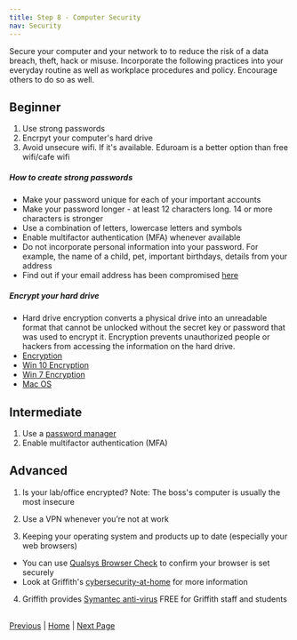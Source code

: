 ```yaml
---
title: Step 8 - Computer Security
nav: Security
---
```





Secure your computer and your network to to reduce the risk of a data breach, theft, hack or misuse. Incorporate the following practices into your everyday routine as well as workplace procedures and policy. Encourage others to do so as well. 


## Beginner
1. Use strong passwords
2. Encrpyt your computer's hard drive
3. Avoid unsecure wifi. If it's available. Eduroam is a better option than free wifi/cafe wifi

##### How to create strong passwords
 * Make your password unique for each of your important accounts
 * Make your password longer - at least 12 characters long. 14 or more characters is stronger
 * Use a combination of letters, lowercase letters and symbols
 * Enable multifactor authentication (MFA) whenever available
 * Do not incorporate personal information into your password. For example, the name of a child, pet, important birthdays, details from your address
 * Find out if your email address has been compromised [here](https://haveibeenpwned.com/)

##### Encrypt your hard drive
* Hard drive encryption converts a physical drive into an unreadable format that cannot be unlocked without the secret key or password that was used to encrypt it. Encryption prevents unauthorized people or hackers from accessing the information on the hard drive.
* [Encryption](https://www.griffith.edu.au/about-griffith/cybersecurity/data-protection)
* [Win 10 Encryption](https://www.windowscentral.com/how-use-bitlocker-encryption-windows-10)
* [Win 7 Encryption](https://www.microsoft.com/en-au/download/details.aspx?id=4794) 
* [Mac OS](https://support.apple.com/en-au/HT204837)

## Intermediate
1. Use a [password manager](https://www.griffith.edu.au/passwords/lastpass)
2. Enable multifactor authentication (MFA)

## Advanced
1. Is your lab/office encrypted?  Note: The boss's computer is usually the most insecure

2. Use a VPN whenever you’re not at work

3. Keeping your operating system and products up to date (especially your web browsers)
* You can use [Qualsys Browser Check](https://browsercheck.qualys.com/) to confirm your browser is set securely
* Look at Griffith's [cybersecurity-at-home](https://www.griffith.edu.au/about-griffith/cybersecurity/cybersecurity-at-home) for more information

4. Griffith provides [Symantec anti-virus](https://intranet.secure.griffith.edu.au/computing/software/self-help-and-support/software-download-service4) FREE for Griffith staff and students
 

[Previous](https://guereslib.github.io/Reproducible-Research-Things/Step6CloudBackup)  |  [Home](https://guereslib.github.io/Reproducible-Research-Things/) | [Next Page](https://guereslib.github.io/Reproducible-Research-Things/Step8SepId)
